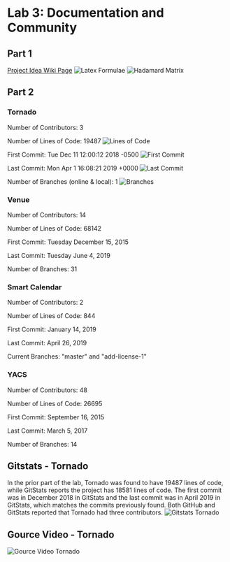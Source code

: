 # Lab 3: Documentation and Community

## Part 1

[Project Idea Wiki Page](https://github.com/beshaz/oss-repo-template/wiki)
![Latex Formulae](lab-03-images/Latex-Formulae.png)
![Hadamard Matrix](lab-03-images/Hadamard-Matrix.png)

## Part 2

### Tornado
Number of Contributors: 3

Number of Lines of Code: 19487
![Lines of Code](lab-03-images/Lines-of-Code.png)

First Commit: Tue Dec 11 12:00:12 2018 -0500
![First Commit](lab-03-images/First-Commit.png)

Last Commit: Mon Apr 1 16:08:21 2019 +0000
![Last Commit](lab-03-images/Last-Commit.png)

Number of Branches (online & local): 1
![Branches](lab-03-images/Number-of-Branches.png)

### Venue
Number of Contributors: 14

Number of Lines of Code: 68142

First Commit: Tuesday December 15, 2015

Last Commit: Tuesday June 4, 2019

Number of Branches: 31

### Smart Calendar
Number of Contributors: 2

Number of Lines of Code: 844

First Commit: January 14, 2019

Last Commit: April 26, 2019

Current Branches: "master" and "add-license-1"

### YACS
Number of Contributors: 48

Number of Lines of Code: 26695

First Commit: September 16, 2015

Last Commit: March 5, 2017

Number of Branches: 14


## Gitstats - Tornado
In the prior part of the lab, Tornado was found to have 19487 lines of code, while GitStats reports the project has 18581 lines of code.  The first commit was in December 2018 in GitStats and the last commit was in April 2019 in GitStats, which matches the commits previously found.  Both GitHub and GitStats reported that Tornado had three contributors.
![Gitstats Tornado](lab-03-images/Gitstats-Tornado.png)

## Gource Video - Tornado
![Gource Video Tornado](lab-03-images/Gource-Video.png)

